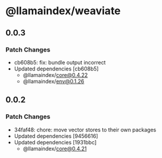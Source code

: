 # @llamaindex/weaviate

## 0.0.3

### Patch Changes

- cb608b5: fix: bundle output incorrect
- Updated dependencies [cb608b5]
  - @llamaindex/core@0.4.22
  - @llamaindex/env@0.1.26

## 0.0.2

### Patch Changes

- 34faf48: chore: move vector stores to their own packages
- Updated dependencies [9456616]
- Updated dependencies [1931bbc]
  - @llamaindex/core@0.4.21
